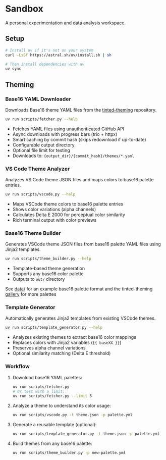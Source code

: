 # Sandbox

A personal experimentation and data analysis workspace.

## Setup

```bash
# Install uv if it's not on your system
curl -LsSf https://astral.sh/uv/install.sh | sh

# Then install dependencies with uv
uv sync
```

## Theming

### Base16 YAML Downloader

Downloads Base16 theme YAML files from the [tinted-theming]("https://github.com/tinted-theming/schemes/tree/spec-0.11/base16") repository.

```bash
uv run scripts/fetcher.py --help
```

- Fetches YAML files using unauthenticated GitHub API
- Async downloads with progress bars (trio + httpx)
- Smart caching by commit hash (skips redownload if up-to-date)
- Configurable output directory
- Optional file limit for testing
- Downloads to: `{output_dir}/{commit_hash}/themes/*.yaml`

### VS Code Theme Analyzer

Analyzes VS Code theme JSON files and maps colors to base16 palette entries.

```bash
uv run scripts/vscode.py --help
```

- Maps VSCode theme colors to base16 palette entries
- Shows color variations (alpha channels)
- Calculates Delta E 2000 for perceptual color similarity
- Rich terminal output with color previews

### Base16 Theme Builder

Generates VSCode theme JSON files from base16 palette YAML files using Jinja2 templates.

```bash
uv run scripts/theme_builder.py --help
```

- Template-based theme generation
- Supports any base16 color palette
- Outputs to `out/` directory

See [data/](./data/rose-pine-moon.yml) for an example base16 palette format and the tinted-theming
[gallery](https://tinted-theming.github.io/tinted-gallery/) for more palettes

### Template Generator

Automatically generates Jinja2 templates from existing VSCode themes.

```bash
uv run scripts/template_generator.py --help
```

- Analyzes existing themes to extract base16 color mappings
- Replaces colors with Jinja2 variables (`{{ baseXX }}`)
- Preserves alpha channel variations
- Optional similarity matching (Delta E threshold)

### Workflow

1. Download base16 YAML palettes:

   ```bash
   uv run scripts/fetcher.py
   # Or test with a limit:
   uv run scripts/fetcher.py --limit 5
   ```

2. Analyze a theme to understand its color usage:

   ```bash
   uv run scripts/vscode.py -t theme.json -p palette.yml
   ```

3. Generate a reusable template (optional):

   ```bash
   uv run scripts/template_generator.py -t theme.json -p palette.yml
   ```

4. Build themes from any base16 palette:

   ```bash
   uv run scripts/theme_builder.py -p new-palette.yml
   ```
